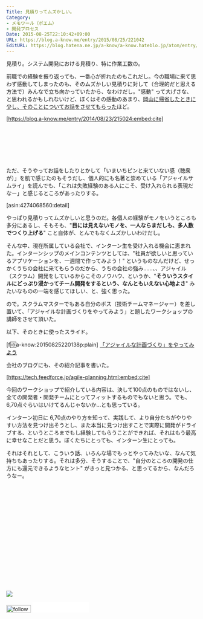 ```yaml
---
Title: 見積りってムズかしい。
Category:
- メモワール（ポエム）
- 開発プロセス
Date: 2015-08-25T22:10:42+09:00
URL: https://blog.a-know.me/entry/2015/08/25/221042
EditURL: https://blog.hatena.ne.jp/a-know/a-know.hateblo.jp/atom/entry/6653458415119010935
---
```


見積り。システム開発における見積り、特に作業工数の。


前職での経験を振り返っても、一番心が折れたのもこれだし。今の職場に来て思わず感動してしまったのも、そのムズかしい見積りに対して（合理的だと思える方法で）みんなで立ち向かっていたから、なわけだし。"感動" って大げさな、と思われるかもしれないけど、ぼくはその感動のあまり、[岡山に帰省したときに少し、そのことについてお話をさせてもらった](https://blog.a-know.me/entry/2014/08/23/215024)ほど。




[https://blog.a-know.me/entry/2014/08/23/215024:embed:cite]




<!-- more -->


<script async src="//pagead2.googlesyndication.com/pagead/js/adsbygoogle.js"></script>
<!-- article-top -->
<ins class="adsbygoogle"
     style="display:inline-block;width:728px;height:90px"
     data-ad-client="ca-pub-3463034538369189"
     data-ad-slot="8367620130"></ins>
<script>
(adsbygoogle = window.adsbygoogle || []).push({});
</script>


ただ、そうやってお話をしたりとかして「いまいちピンと来ていない感（聴衆が）」を肌で感じたのもそうだし、個人的にも名著と崇めている「アジャイルサムライ」を読んでも、「これは失敗経験のある人にこそ、受け入れられる表現だなー」と感じるところがあったりする。




[asin:4274068560:detail]




やっぱり見積りってムズかしいと思うのだ。各個人の経験がモノをいうところも多分にあるし、そもそも、"**目には見えないモノを、一人ならまだしも、多人数でつくり上げる**" こと自体が、とんでもなくムズかしいわけだし。


そんな中、現在所属している会社で、インターン生を受け入れる機会に恵まれた。インターンシップのメインコンテンツとしては、"社員が欲しいと思っているアプリケーションを、一週間で作ってみよう！" というものなんだけど、せっかくうちの会社に来てもらうのだから、うちの会社の強み......、、アジャイル（スクラム）開発をしているからこそのノウハウ、というか、"**そういうスタイルにどっぷり浸かってチーム開発をするという、なんともいえない心地よさ**" みたいなものの一端を感じてほしい、と、強く思った。


ので。スクラムマスターでもある自分のボス（技術チームマネージャー）を差し置いて、「アジャイルな計画づくりをやってみよう」と題したワークショップの講師をさせて頂いた。

以下、そのときに使ったスライド。




[f:id:a-know:20150825220138p:plain]
[「アジャイルな計画づくり」をやってみよう](https://esa-pages.io/p/sharing/871/posts/197/08bd71d0897abd90911e-slides.html#/1)






会社のブログにも、その紹介記事を書いた。


[https://tech.feedforce.jp/agile-planning.html:embed:cite]






今回のワークショップで紹介している内容は、決して100点のものではないし、全ての開発者・開発チームにとってフィットするものでもないと思う。でも、6,70点ぐらいはいけてるんじゃないか...とも思っている。


インターン初日に 6,70点のやり方を知って、実践して、より自分たちがやりやすい方法を見つけ出そうとし、また本当に見つけ出すことで実際に開発がドライブする、というところまでもし経験してもらうことができれば、それはもう最高に幸せなことだと思う。ぼくたちにとっても、インターン生にとっても。


それはそれとして、こういう話、いろんな場でもっとやってみたいな、なんて気持ちもあったりする。それは多分、そうすることで、"自分のところの開発の仕方にも還元できるようなヒント" がきっと見つかる、と思ってるから、なんだろうなー。


<div>
<br>
<script async src="//pagead2.googlesyndication.com/pagead/js/adsbygoogle.js"></script>
<!-- article-bottom2 -->
<ins class="adsbygoogle"
     style="display:inline-block;width:300px;height:250px"
     data-ad-client="ca-pub-3463034538369189"
     data-ad-slot="5274552934"></ins>
<script>
(adsbygoogle = window.adsbygoogle || []).push({});
</script>

<a href="http://bit.ly/grass-graph" target='blank' rel="nofollow"><img src="https://cdn-ak.f.st-hatena.com/images/fotolife/a/a-know/20170405/20170405220342.png"></a>
<br>
</div>

<div>
<a href='http://cloud.feedly.com/#subscription%2Ffeed%2Fhttp%3A%2F%2Fblog.a-know.me%2Ffeed'  target='blank'><img id='feedlyFollow' src='//s3.feedly.com/img/follows/feedly-follow-rectangle-volume-small_2x.png' alt='follow us in feedly' width='65' height='20'></a>



<iframe src="//blog.hatena.ne.jp/a-know/a-know.hateblo.jp/subscribe/iframe" allowtransparency="true" frameborder="0" scrolling="no" width="150" height="28"></iframe>
</div>


<script src="https://moshi-moshi.moshimo.works/moshimoshi/a_know_blog/2015-08-25-221042?title=%E8%A6%8B%E7%A9%8D%E3%82%8A%E3%81%A3%E3%81%A6%E3%83%A0%E3%82%BA%E3%81%8B%E3%81%97%E3%81%84%E3%80%82"></script>
